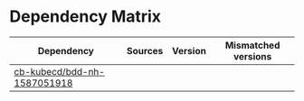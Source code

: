 # Dependency Matrix

Dependency | Sources | Version | Mismatched versions
---------- | ------- | ------- | -------------------
[cb-kubecd/bdd-nh-1587051918](https://github.com/cb-kubecd/bdd-nh-1587051918.git) |  | []() | 

